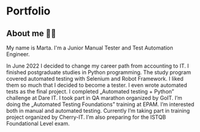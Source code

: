 # Portfolio

## About me 👩‍💻

My name is Marta. I'm a Junior Manual Tester and Test Automation Engineer.

In June 2022 I decided to change my career path from accounting to IT. I finished postgraduate studies in Python programming. The study program covered automated testing with Selenium and Robot Framework. I liked them so much that I decided to become a tester. I even wrote automated tests as the final project. I completed „Automated testing + Python” challenge at Dare IT. I took part in QA marathon organized by GoIT. I’m doing the „Automated Testing Foundations” training at EPAM. I’m interested both in manual and automated testing. Currently I’m taking part in training project organized by Cherry-IT. I’m also preparing for the ISTQB Foundational Level exam.